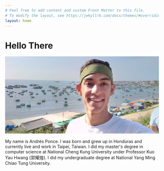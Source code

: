 ```yaml
---
# Feel free to add content and custom Front Matter to this file.
# To modify the layout, see https://jekyllrb.com/docs/themes/#overriding-theme-defaults
layout: home
---
```

# Hello There
![Me](assets/me.jpg)

My name is Andrés Ponce. I was born and grew up in Honduras and currently live and work in Taipei, Taiwan.
I did my master's degree in computer science at National Cheng Kung University under Professor Kuo Yau Hwang (郭耀煌).
I did my undergraduate degree at National Yang Ming Chiao Tung University.


